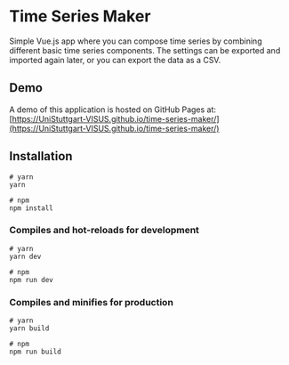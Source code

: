 # Time Series Maker

Simple Vue.js app where you can compose time series by combining different basic time series components.
The settings can be exported and imported again later, or you can export the data as a CSV.

## Demo

A demo of this application is hosted on GitHub Pages at:
[https://UniStuttgart-VISUS.github.io/time-series-maker/](https://UniStuttgart-VISUS.github.io/time-series-maker/)

## Installation

```
# yarn
yarn

# npm
npm install
```

### Compiles and hot-reloads for development

```
# yarn
yarn dev

# npm
npm run dev
```

### Compiles and minifies for production

```
# yarn
yarn build

# npm
npm run build
```
